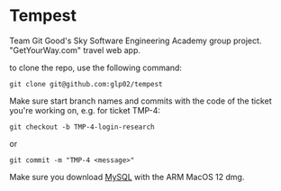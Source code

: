# Tempest
Team Git Good's Sky Software Engineering Academy group project. "GetYourWay.com" travel web app.

to clone the repo, use the following command:

````
git clone git@github.com:glp02/tempest
````

Make sure start branch names and commits with the code of the ticket you're working on, e.g. for ticket TMP-4:

````
git checkout -b TMP-4-login-research
````

or 

````
git commit -m "TMP-4 <message>"
````

Make sure you download <a href = https://dev.mysql.com/downloads/mysql/> MySQL</a> with the ARM MacOS 12 dmg. 
